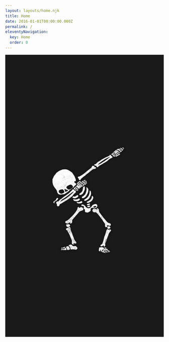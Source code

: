 ```yaml
---
layout: layouts/home.njk
title: Home
date: 2016-01-01T00:00:00.000Z
permalink: /
eleventyNavigation:
  key: Home
  order: 0
---
```


<img  src="/static/img/dab.jpg">